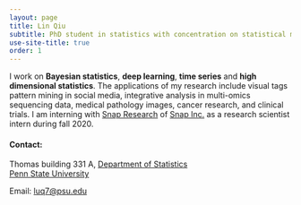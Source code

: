 ```yaml
---
layout: page
title: Lin Qiu
subtitle: PhD student in statistics with concentration on statistical machine learning
use-site-title: true
order: 1
---
```


I work on **Bayesian statistics**, **deep learning**, **time series** and **high dimensional statistics**. The applications of my research include visual tags pattern mining in social media, integrative analysis in multi-omics sequencing data, medical pathology images, cancer research, and clinical trials. I am interning with [Snap Research](https://research.snap.com) of [Snap Inc.]( https://www.snap.com/en-US/) as a research scientist intern during fall 2020.

#### Contact:
Thomas building 331 A, [Department of Statistics](https://science.psu.edu/stat)  
[Penn State University](https://www.psu.edu)

Email: luq7@psu.edu


